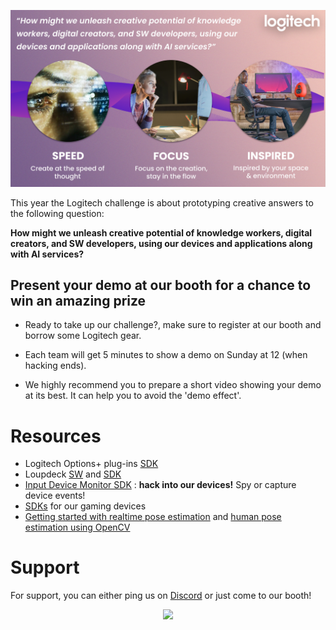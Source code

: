 
![](img/logitech-lauzhack23.png)


This year the Logitech challenge is about prototyping creative answers to the following question:

**How might we unleash creative potential of knowledge workers, digital creators, and SW developers, using our devices and applications along with AI services?**



## Present your demo at our booth for a chance to win an amazing prize
- Ready to take up our challenge?, make sure to register at our booth and borrow some Logitech gear.

- Each team will get 5 minutes to show a demo on Sunday at 12 (when hacking ends).

- We highly recommend you to prepare a short video showing your demo at its best. It can help you to avoid the 'demo effect'.

# Resources
- Logitech Options+ plug-ins [SDK](./options-plus/)
- Loupdeck [SW](https://support.loupedeck.com/downloads) and [SDK](https://support.loupedeck.com/getting-started)
- [Input Device Monitor SDK](./devmon/) : **hack into our devices!** Spy or capture device events!
- [SDKs](https://www.logitechg.com/en-us/innovation/developer-lab.html) for our gaming devices
- [Getting started with realtime pose estimation](./fastPose/) and [human pose estimation using OpenCV](https://www.learnopencv.com/deep-learning-based-human-pose-estimation-using-opencv-cpp-python/)

# Support

For support, you can either ping us on [Discord](https://discord.com/channels/1079762641309925406/1178706240306696232) or just come to our booth!

<div style="text-align:center">
    <a href="https://www.logitech.com"><img src="img/logitech.png"></a>
</div>
